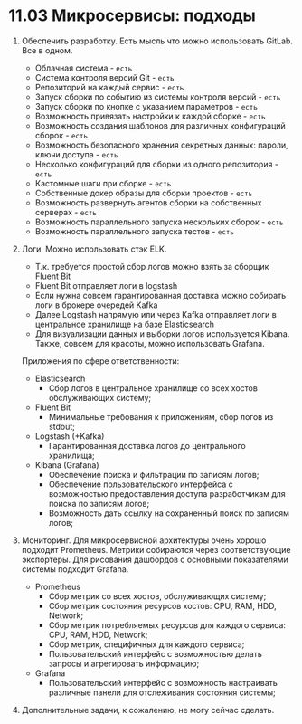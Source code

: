# 11.03 Микросервисы: подходы
1. Обеспечить разработку. Есть мысль что можно использовать GitLab. Все в одном.
   - Облачная система - `есть`
   - Система контроля версий Git - `есть`
   - Репозиторий на каждый сервис - `есть`
   - Запуск сборки по событию из системы контроля версий - `есть`
   - Запуск сборки по кнопке с указанием параметров - `есть`
   - Возможность привязать настройки к каждой сборке - `есть`
   - Возможность создания шаблонов для различных конфигураций сборок - `есть`
   - Возможность безопасного хранения секретных данных: пароли, ключи доступа - `есть`
   - Несколько конфигураций для сборки из одного репозитория - `есть`
   - Кастомные шаги при сборке - `есть`
   - Собственные докер образы для сборки проектов - `есть`
   - Возможность развернуть агентов сборки на собственных серверах - `есть`
   - Возможность параллельного запуска нескольких сборок - `есть`
   - Возможность параллельного запуска тестов - `есть`

2. Логи. Можно использовать стэк ELK. 
   - Т.к. требуется простой сбор логов можно взять за сборщик Fluent Bit
   - Fluent Bit отправляет логи в logstash
   - Если нужна совсем гарантированная доставка можно собирать логи в брокере очередей Kafka
   - Далее Logstash напрямую или через Kafka отправляет логи в центральное хранилище на базе Elasticsearch
   - Для визуализации данных и выборки логов используется Kibana. Также, совсем для красоты, можно использовать Grafana.
   
   Приложения по сфере ответственности:
   - Elasticsearch
     - Сбор логов в центральное хранилище со всех хостов обслуживающих систему;
   - Fluent Bit
     - Минимальные требования к приложениям, сбор логов из stdout;
   - Logstash (+Kafka)
     - Гарантированная доставка логов до центрального хранилища;
   - Kibana (Grafana)
     - Обеспечение поиска и фильтрации по записям логов;
     - Обеспечение пользовательского интерфейса с возможностью предоставления доступа разработчикам для поиска по записям логов;
     - Возможность дать ссылку на сохраненный поиск по записям логов;
  
3. Мониторинг. Для микросервисной архитектуры очень хорошо подходит Prometheus. Метрики собираются через соответствующие экспортеры. Для рисования дашбордов с основными показателями системы подходит Grafana.
    - Prometheus
      - Сбор метрик со всех хостов, обслуживающих систему;
      - Сбор метрик состояния ресурсов хостов: CPU, RAM, HDD, Network;
      - Сбор метрик потребляемых ресурсов для каждого сервиса: CPU, RAM, HDD, Network;
      - Сбор метрик, специфичных для каждого сервиса;
      - Пользовательский интерфейс с возможностью делать запросы и агрегировать информацию;
    - Grafana
      - Пользовательский интерфейс с возможность настраивать различные панели для отслеживания состояния системы;

4.  Дополнительные задачи, к сожалению, не могу сейчас сделать.
